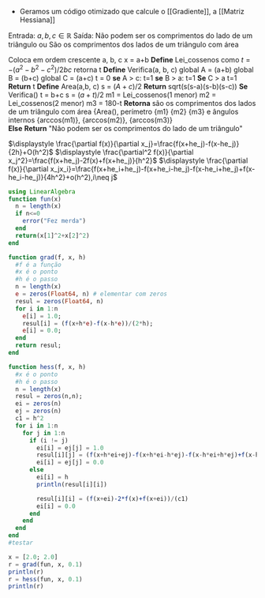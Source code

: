 - Geramos um código otimizado que calcule o [[Gradiente]], a [[Matriz Hessiana]] 

Entrada: $a,b,c \in \mathbb{R}$ 
Saída: Não podem ser os comprimentos do lado de um triângulo
ou
São os comprimentos dos lados de um triângulo com área

Coloca em ordem crescente a, b, c
x = a+b
**Define** Lei_cossenos como
	$t = -(a^2-b^2-c^2)/2bc$
	retorna t
**Define** Verifica(a, b, c)
	global A = (a+b)
	global B = (b+c)
	global C = (a+c)
	t = 0
	**se** A > c:
		t=1
	**se** B > a:
		t=1
	**Se** C > a
		t=1
	**Return** t
**Define** Area(a,b, c)
	s = $(A+c)/2$
	**Return** sqrt(s(s-a)(s-b)(s-c))
**Se** Verifica()
	t = b+c
	s = $(a+t)/2$ 
	m1 = Lei_cossenos(1 menor)
	m2 = Lei_cossenos(2 menor)
	m3 = 180-t
	**Retorna** são os comprimentos dos lados de um triângulo com área {Area(), perímetro {m1} {m2} {m3} e ângulos internos {arccos(m1)}, {arccos(m2)}, {arccos(m3)}	
**Else**
	**Return** "Não podem ser os comprimentos do lado de um triângulo"

$\displaystyle \frac{\partial f(x)}{\partial x_j}=\frac{f(x+he_j)-f(x-he_j)}{2h}+O(h^2)$
$\displaystyle \frac{\partial^2 f(x)}{\partial x_j^2}=\frac{f(x+he_j)-2f(x)+f(x+he_j)}{h^2}$
$\displaystyle \frac{\partial f(x)}{\partial x_jx_i}=\frac{f(x+he_i+he_j)-f(x+he_i-he_j)-f(x-he_i+he_j)+f(x-he_i-he_j)}{4h^2}+o(h^2),i\neq j$


```julia
using LinearAlgebra
function fun(x)
  n = length(x)
  if n<=0
    error("Fez merda")
  end
  return(x[1]^2+x[2]^2)
end

function grad(f, x, h)
  #f é a função
  #x é o ponto
  #h é o passo
  n = length(x)
  e = zeros(Float64, n) # elementar com zeros
  resul = zeros(Float64, n)
  for i in 1:n
    e[i] = 1.0;
    resul[i] = (f(x+h*e)-f(x-h*e))/(2*h);
    e[i] = 0.0;
  end
  return resul;
end

function hess(f, x, h)
  #x é o ponto 
  #h é o passo
  n = length(x)
  resul = zeros(n,n);
  ei = zeros(n)
  ej = zeros(n)
  c1 = h^2
  for i in 1:n
    for j in 1:n
      if (i != j)
        ei[i] = ej[j] = 1.0
        resul[i][j] = (f(x+h*ei+ej)-f(x+h*ei-h*ej)-f(x-h*ei+h*ej)+f(x-h*ei-h*ej))/(4*c1)
        ei[i] = ej[j] = 0.0
      else
        ei[i] = h
        println(resul[i][i])

        resul[i][i] = (f(x+ei)-2*f(x)+f(x+ei))/(c1)
        ei[i] = 0.0
      end
    end
  end
end
#testar

x = [2.0; 2.0]
r = grad(fun, x, 0.1)
println(r)
r = hess(fun, x, 0.1)
println(r)
```